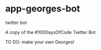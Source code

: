 # app-georges-bot
twitter bot

A copy of the #100DaysOfCode Twitter Bot

TO DO: make your own Georges!
